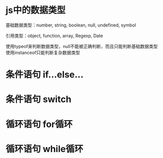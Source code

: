 # js中的数据类型
基础数据类型：number, string, boolean, null, undefined, symbol

引用类型：object, function, array, Regexp, Date

使用typeof来判断数据类型，null不能被正确判断，而且只能判断基础数据类型
使用instanceof只能判断复杂数据类型

# 条件语句 if...else...

# 条件语句 switch

# 循环语句 for循环

# 循环语句 while循环